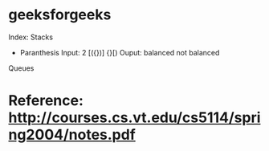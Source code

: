# geeksforgeeks
Index:
Stacks
- Paranthesis
    Input:
    2
    [({})]
    {}[)
    Ouput:
    balanced
    not balanced

Queues

# Reference: http://courses.cs.vt.edu/cs5114/spring2004/notes.pdf
